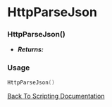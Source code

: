 # HttpParseJson

### HttpParseJson()
- ***Returns:*** 

### Usage

```Lua
HttpParseJson()
```


[Back To Scripting Documentation](../README.md)
